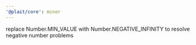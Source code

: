 ```yaml
---
'@plait/core': minor
---
```


replace Number.MIN_VALUE with Number.NEGATIVE_INFINITY to resolve negative number problems
